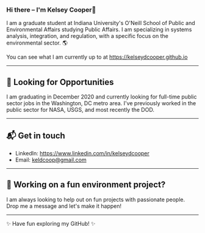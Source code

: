 ### Hi there – I'm Kelsey Cooper👋

I am a graduate student at Indiana University's O'Neill School of Public and Environmental Affairs studying Public Affairs. I am specializing in systems analysis, integration, and regulation, with a specific focus on the environmental sector. 🌎  

You can see what I am currently up to at https://kelseydcooper.github.io  

---
## 🔎 Looking for Opportunities 

I am graduating in December 2020 and currently looking for full-time public sector jobs in the Washington, DC metro area. I've previously worked in the public sector for NASA, USGS, and most recently the DOD.  

---
## 📬 Get in touch
- LinkedIn: https://www.linkedin.com/in/kelseydcooper
- Email: keldcoop@gmail.com

---
## 🌲 Working on a fun environment project?  

I am always looking to help out on fun projects with passionate people. Drop me a message and let's make it happen!  

---


✨ Have fun exploring my GitHub! ✨


